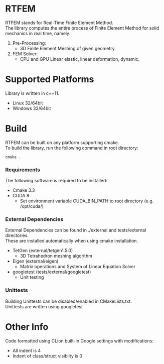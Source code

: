 # RTFEM
RTFEM stands for Real-Time Finite Element Method. <br/>
The library computes the entire process of Finite Element Method for solid mechanics in real time, namely:
 1. Pre-Processing:
    * 3D Finite Element Meshing of given geometry.
 1. FEM Solver:
    * CPU and GPU Linear elastic, linear deformation, dynamic.

# Supported Platforms
Library is written in c++11.

* Linux 32/64bit
* Windows 32/64bit

# Build
RTFEM can be built on any platform supporting cmake. <br/>
To build the library, run the following command in root directory:
```
cmake .
```

### Requirements
The following software is required to be installed: 
* Cmake 3.3
* CUDA 8
    * Set environment variable CUDA_BIN_PATH to root directory (e.g. /opt/cuda/)
### External Dependencies
External Dependencies can be found in ./external and tests/external directories. <br/>
These are installed automatically when using cmake installation.
* TetGen (external/tetgen1.5.0)
    * 3D Tetrahedron meshing algorithm
* Eigen (external/eigen)
    * Matrix operations and System of Linear Equation Solver
* googletest (tests/external/googletest)
    * Unit testing

### Unittests
Building Unittests can be disabled/enabled in CMakeLists.txt. <br/>
Unittests are written using googletest

# Other Info
Code formatted using CLion built-in Google settings with modifications:
* All indent is 4
* Indent of class/struct visiblity is 0
